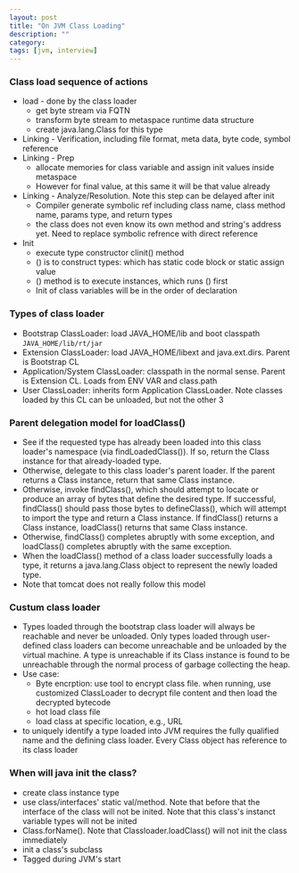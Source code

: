```yaml
---
layout: post
title: "On JVM Class Loading"
description: ""
category: 
tags: [jvm, interview]
---
```


### Class load sequence of actions

* load - done by the class loader
  * get byte stream via FQTN
  * transform byte stream to metaspace runtime data structure
  * create java.lang.Class for this type
* Linking - Verification, including file format, meta data, byte code, symbol reference
* Linking - Prep
  * allocate memories for class variable and assign init values inside metaspace
  * However for final value, at this same it will be that value already
* Linking - Analyze/Resolution. Note this step can be delayed after init
  * Compiler generate symbolic ref including class name, class method name, params type, and return types
  * the class does not even know its own method and string's address yet. Need to replace symbolic refrence with direct reference
* Init
  * execute type constructor clinit() method
  * () is to construct types: which has static code block or static assign value
  * () method is to execute instances, which runs () first
  * Init of class variables will be in the order of declaration

### Types of class loader

* Bootstrap ClassLoader: load JAVA_HOME/lib and boot classpath `JAVA_HOME/lib/rt/jar`
* Extension ClassLoader: load JAVA_HOME/libext and java.ext.dirs. Parent is Bootstrap CL
* Application/System ClassLoader: classpath in the normal sense. Parent is Extension CL. Loads from ENV VAR and class.path
* User ClassLoader: inherits form Application ClassLoader. Note classes loaded by this CL can be unloaded, but not the other 3


### Parent delegation model for loadClass()

* See if the requested type has already been loaded into this class loader's namespace (via findLoadedClass()). If so, return the Class instance for that already-loaded type.
* Otherwise, delegate to this class loader's parent loader. If the parent returns a Class instance, return that same Class instance.
* Otherwise, invoke findClass(), which should attempt to locate or produce an array of bytes that define the desired type. If successful, findClass() should pass those bytes to defineClass(), which will attempt to import the type and return a Class instance. If findClass() returns a Class instance, loadClass() returns that same Class instance.
* Otherwise, findClass() completes abruptly with some exception, and loadClass() completes abruptly with the same exception.
* When the loadClass() method of a class loader successfully loads a type, it returns a java.lang.Class object to represent the newly loaded type.
* Note that tomcat does not really follow this model


### Custum class loader

* Types loaded through the bootstrap class loader will always be reachable and never be unloaded. Only types loaded through user-defined class loaders can become unreachable and be unloaded by the virtual machine. A type is unreachable if its Class instance is found to be unreachable through the normal process of garbage collecting the heap.  
* Use case:
  * Byte encrption: use tool to encrypt class file. when running, use customized ClassLoader to decrypt file content and then load the decrypted bytecode 
  * hot load class file
  * load class at specific location, e.g., URL
* to uniquely identify a type loaded into JVM requires the fully qualified name and the defining class loader. Every Class object has reference to its class loader

### When will java init the class?
* create class instance type
* use class/interfaces' static val/method. Note that before that the interface of the class will not be inited. Note that this class's instanct variable types will not be inited
* Class.forName(). Note that Classloader.loadClass() will not init the class immediately
* init a class's subclass
* Tagged during JVM's start


